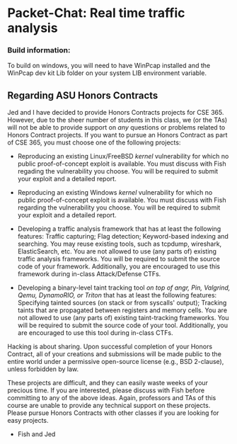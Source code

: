 # Packet-Chat: Real time traffic analysis

### Build information:

To build on windows, you will need to have WinPcap installed and the WinPcap dev kit Lib folder on your system LIB environment variable.


## Regarding ASU Honors Contracts

Jed and I have decided to provide Honors Contracts projects for CSE 365. However, due to the sheer number of students in this class, we (or the TAs) will not be able to provide support on *any* questions or problems related to Honors Contract projects. If you want to pursue an Honors Contract as part of CSE 365, you must choose one of the following projects:


- Reproducing an existing Linux/FreeBSD *kernel* vulnerability for which no public proof-of-concept exploit is available. You must discuss with Fish regading the vulnerability you choose. You will be required to submit your exploit and a detailed report.

- Reproducing an existing Windows *kernel* vulnerability for which no public proof-of-concept exploit is available. You must discuss with Fish regarding the vulnerability you choose. You will be required to submit your exploit and a detailed report.

- Developing a traffic analysis framework that has at least the following features: Traffic capturing; Flag detection; Keyword-based indexing and searching. You may reuse existing tools, such as tcpdump, wireshark, ElasticSearch, etc. You are not allowed to use (any parts of) existing traffic analysis frameworks. You will be required to submit the source code of your framework. Additionally, you are encouraged to use this framework during in-class Attack/Defense CTFs.

- Developing a binary-level taint tracking tool *on top of angr, Pin, Valgrind, Qemu, DynamoRIO, or Triton* that has at least the following features: Specifying tainted sources (on stack or from syscalls' output); Tracking taints that are propagated between registers and memory cells. You are not allowed to use (any parts of) existing taint-tracking frameworks. You will be required to submit the source code of your tool. Additionally, you are encouraged to use this tool during in-class CTFs.


Hacking is about sharing. Upon successful completion of your Honors Contract, all of your creations and submissions will be made public to the entire world under a permissive open-source license (e.g., BSD 2-clause), unless forbidden by law.

These projects are difficult, and they can easily waste weeks of your precious time. If you are interested, please discuss with Fish before committing to any of the above ideas. Again, professors and TAs of this course are unable to provide any technical support on these projects. Please pursue Honors Contracts with other classes if you are looking for easy projects.


- Fish and Jed